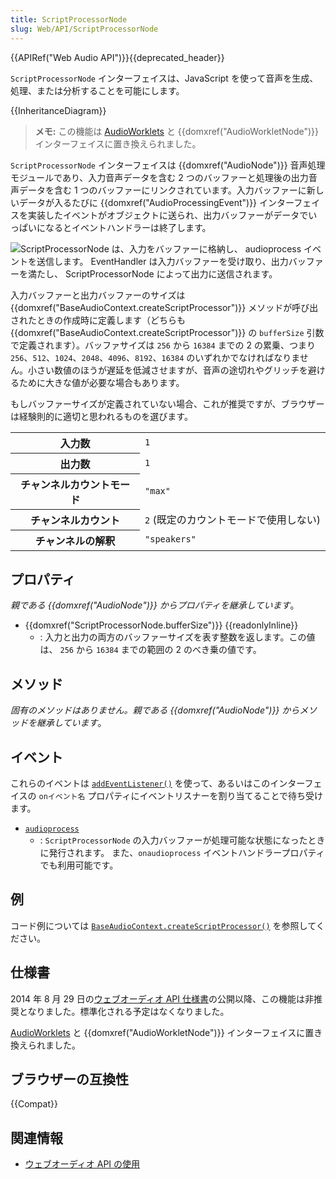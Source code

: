 ```yaml
---
title: ScriptProcessorNode
slug: Web/API/ScriptProcessorNode
---
```


{{APIRef("Web Audio API")}}{{deprecated_header}}

`ScriptProcessorNode` インターフェイスは、JavaScript を使って音声を生成、処理、または分析することを可能にします。

{{InheritanceDiagram}}

> **メモ:** この機能は [AudioWorklets](/ja/docs/Web/API/AudioWorklet) と {{domxref("AudioWorkletNode")}} インターフェイスに置き換えられました。

`ScriptProcessorNode` インターフェイスは {{domxref("AudioNode")}} 音声処理モジュールであり、入力音声データを含む 2 つのバッファーと処理後の出力音声データを含む 1 つのバッファーにリンクされています。入力バッファーに新しいデータが入るたびに {{domxref("AudioProcessingEvent")}} インターフェイスを実装したイベントがオブジェクトに送られ、出力バッファーがデータでいっぱいになるとイベントハンドラーは終了します。

![ScriptProcessorNode は、入力をバッファーに格納し、 audioprocess イベントを送信します。 EventHandler は入力バッファーを受け取り、出力バッファーを満たし、 ScriptProcessorNode によって出力に送信されます。](webaudioscriptprocessingnode.png)

入力バッファーと出力バッファーのサイズは {{domxref("BaseAudioContext.createScriptProcessor")}} メソッドが呼び出されたときの作成時に定義します（どちらも {{domxref("BaseAudioContext.createScriptProcessor")}} の `bufferSize` 引数で定義されます）。バッファサイズは `256` から `16384` までの 2 の累乗、つまり `256`、`512`、`1024`、`2048`、`4096`、`8192`、`16384` のいずれかでなければなりません。小さい数値のほうが遅延を低減させますが、音声の途切れやグリッチを避けるために大きな値が必要な場合もあります。

もしバッファーサイズが定義されていない場合、これが推奨ですが、ブラウザーは経験則的に適切と思われるものを選びます。

<table class="properties">
  <tbody>
    <tr>
      <th scope="row">入力数</th>
      <td><code>1</code></td>
    </tr>
    <tr>
      <th scope="row">出力数</th>
      <td><code>1</code></td>
    </tr>
    <tr>
      <th scope="row">チャンネルカウントモード</th>
      <td><code>"max"</code></td>
    </tr>
    <tr>
      <th scope="row">チャンネルカウント</th>
      <td><code>2</code> (既定のカウントモードで使用しない)</td>
    </tr>
    <tr>
      <th scope="row">チャンネルの解釈</th>
      <td><code>"speakers"</code></td>
    </tr>
  </tbody>
</table>

## プロパティ

_親である {{domxref("AudioNode")}} からプロパティを継承しています_。

- {{domxref("ScriptProcessorNode.bufferSize")}} {{readonlyInline}}
  - : 入力と出力の両方のバッファーサイズを表す整数を返します。この値は、 `256` から `16384` までの範囲の 2 のべき乗の値です。

## メソッド

_固有のメソッドはありません。親である {{domxref("AudioNode")}} からメソッドを継承しています_。

## イベント

これらのイベントは [`addEventListener()`](/ja/docs/Web/API/EventTarget/addEventListener) を使って、あるいはこのインターフェイスの `onイベント名` プロパティにイベントリスナーを割り当てることで待ち受けます。

- [`audioprocess`](/ja/docs/Web/API/ScriptProcessorNode/audioprocess_event)
  - : `ScriptProcessorNode` の入力バッファーが処理可能な状態になったときに発行されます。
    また、`onaudioprocess` イベントハンドラープロパティでも利用可能です。

## 例

コード例については [`BaseAudioContext.createScriptProcessor()`](/ja/docs/Web/API/BaseAudioContext/createScriptProcessor#example) を参照してください。

## 仕様書

2014 年 8 月 29 日の[ウェブオーディオ API 仕様書](https://www.w3.org/TR/webaudio/#ScriptProcessorNode)の公開以降、この機能は非推奨となりました。標準化される予定はなくなりました。

[AudioWorklets](/ja/docs/Web/API/AudioWorklet) と {{domxref("AudioWorkletNode")}} インターフェイスに置き換えられました。

## ブラウザーの互換性

{{Compat}}

## 関連情報

- [ウェブオーディオ API の使用](/ja/docs/Web/API/Web_Audio_API/Using_Web_Audio_API)

